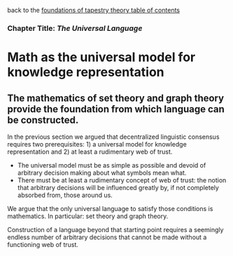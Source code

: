 back to the [foundations of tapestry theory table of contents](https://github.com/wds4/tribal-tapestry/blob/main/essays/bookJustification/hypotheses/tapestryFoundation.md)

### Chapter Title: *The Universal Language*

Math as the universal model for knowledge representation
=====

The mathematics of set theory and graph theory provide the foundation from which language can be constructed.
-----

In the previous section we argued that decentralized linguistic consensus requires two prerequisites: 1) a universal model for knowledge representation and 2) at least a rudimentary web of trust.
- The universal model must be as simple as possible and devoid of arbitrary decision making about what symbols mean what.
- There must be at least a rudimentary concept of web of trust: the notion that arbitrary decisions will be influenced greatly by, if not completely absorbed from, those around us.

We argue that the only universal language to satisfy those conditions is mathematics. In particular: set theory and graph theory. 

Construction of a language beyond that starting point requires a seemingly endless number of arbitrary decisions that cannot be made without a functioning web of trust. 
